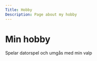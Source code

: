 ```yaml
---
Title: Hobby
Description: Page about my hobby
---
```


Min hobby
================

Spelar datorspel och umgås med min valp